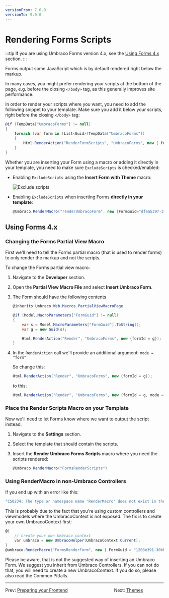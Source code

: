 ```yaml
---
versionFrom: 7.0.0
versionTo: 9.0.0
---
```


# Rendering Forms Scripts

:::tip
If you are using Umbraco Forms version 4.x, see the [Using Forms 4.x](#using-forms-4x) section.
:::

Forms output some JavaScript which is by default rendered right below the markup.

In many cases, you might prefer rendering your scripts at the bottom of the page, e.g. before the closing `</body>` tag, as this generally improves site performance.

In order to render your scripts where you want, you need to add the following snippet to your template. Make sure you add it below your scripts, right before the closing `</body>` tag:

```csharp
@if (TempData["UmbracoForms"] != null)
{
    foreach (var form in (List<Guid>)TempData["UmbracoForms"])
    {
        Html.RenderAction("RenderFormScripts", "UmbracoForms", new { formid = form, theme = "yourTheme" });
    }
}
```

Whether you are inserting your Form using a macro or adding it directly in your template, you need to make sure `ExcludeScripts` is checked/enabled:

- Enabling `ExcludeScripts` using the **Insert Form with Theme** macro:

    ![Exclude scripts](images/exclude-scripts.png)

- Enabling `ExcludeScripts` when inserting Forms **directly in your template**:

    ```csharp
    @Umbraco.RenderMacro("renderUmbracoForm", new {FormGuid="dfea5397-36cd-4596-8d3c-d210502b67de", FormTheme="bootstrap3-horizontal", ExcludeScripts="1"})
    ```

## Using Forms 4.x

### Changing the Forms Partial View Macro

First we'll need to tell the Forms partial macro (that is used to render forms) to only render the markup and not the scripts. 

To change the Forms partial view macro:

1. Navigate to the **Developer** section.
2. Open the **Partial View Macro File** and select **Insert Umbraco Form**.
3. The Form should have the following contents

    ```csharp
    @inherits Umbraco.Web.Macros.PartialViewMacroPage

    @if (Model.MacroParameters["FormGuid"] != null)
    {
        var s = Model.MacroParameters["FormGuid"].ToString();
        var g = new Guid(s);

        Html.RenderAction("Render", "UmbracoForms", new {formId = g});
    }
    ```

4. In the ``RenderAction`` call we'll provide an additional argument: `mode = "form"`

    So change this:

    ```csharp
    Html.RenderAction("Render", "UmbracoForms", new {formId = g});
    ```

    to this:

    ```csharp
    Html.RenderAction("Render", "UmbracoForms", new {formId = g, mode = "form"});
    ```

### Place the Render Scripts Macro on your Template

Now we'll need to let Forms know where we want to output the script instead.

1. Navigate to the **Settings** section.
2. Select the template that should contain the scripts.
3. Insert the **Render Umbraco Forms Scripts** macro where you need the scripts rendered:

    ```csharp
    @Umbraco.RenderMacro("FormsRenderScripts")
    ```

### Using RenderMacro in non-Umbraco Controllers

If you end up with an error like this:

```csharp
"CS0234: The type or namespace name 'RenderMacro' does not exist in the namespace 'Umbraco' (are you missing an assembly reference?)". 
```

This is probably due to the fact that you're using custom controllers and viewmodels where the UmbracoContext is not exposed. The fix is to create your own UmbracoContext first:

```csharp
@{
    // create your own Umbraco context
    var umbraco = new UmbracoHelper(UmbracoContext.Current);
}
@umbraco.RenderMacro("FormsRenderForm", new { FormGuid = "1203e391-30bb-4ffc-8fe6-1785d6093108" })
```

Please be aware, that is not the suggested way of inserting an Umbraco Form. We suggest you inherit from Umbraco Controllers. If you can not do that, you will need to create a new UmbracoContext. If you do so, please also read the Common Pitfalls.

---

Prev: [Preparing your Frontend](../Prepping-Frontend/index.md) &emsp; &emsp; &emsp; &emsp; &emsp; &emsp; &emsp; &emsp; Next: [Themes](../Themes/index.md)
